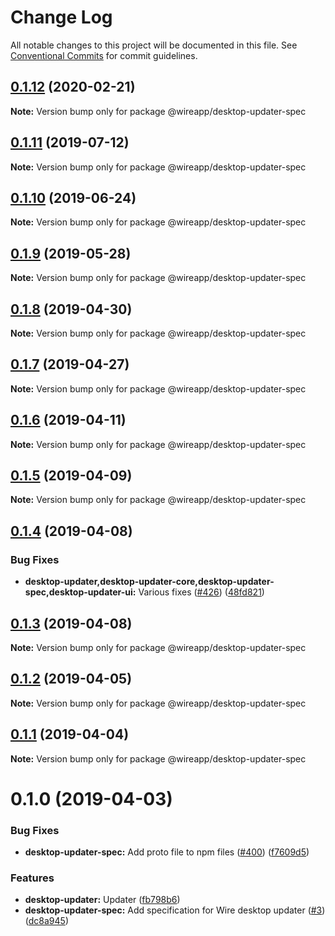 # Change Log

All notable changes to this project will be documented in this file.
See [Conventional Commits](https://conventionalcommits.org) for commit guidelines.

## [0.1.12](https://github.com/wireapp/wire-desktop-packages/tree/master/packages/desktop-updater-spec/compare/@wireapp/desktop-updater-spec@0.1.11...@wireapp/desktop-updater-spec@0.1.12) (2020-02-21)

**Note:** Version bump only for package @wireapp/desktop-updater-spec





## [0.1.11](https://github.com/wireapp/wire-desktop-packages/tree/master/packages/desktop-updater-spec/compare/@wireapp/desktop-updater-spec@0.1.10...@wireapp/desktop-updater-spec@0.1.11) (2019-07-12)

**Note:** Version bump only for package @wireapp/desktop-updater-spec





## [0.1.10](https://github.com/wireapp/wire-desktop-packages/tree/master/packages/desktop-updater-spec/compare/@wireapp/desktop-updater-spec@0.1.9...@wireapp/desktop-updater-spec@0.1.10) (2019-06-24)

**Note:** Version bump only for package @wireapp/desktop-updater-spec





## [0.1.9](https://github.com/wireapp/wire-desktop-packages/tree/master/packages/desktop-updater-spec/compare/@wireapp/desktop-updater-spec@0.1.8...@wireapp/desktop-updater-spec@0.1.9) (2019-05-28)

**Note:** Version bump only for package @wireapp/desktop-updater-spec





## [0.1.8](https://github.com/wireapp/wire-desktop-packages/tree/master/packages/desktop-updater-spec/compare/@wireapp/desktop-updater-spec@0.1.7...@wireapp/desktop-updater-spec@0.1.8) (2019-04-30)

**Note:** Version bump only for package @wireapp/desktop-updater-spec





## [0.1.7](https://github.com/wireapp/wire-desktop-packages/tree/master/packages/desktop-updater-spec/compare/@wireapp/desktop-updater-spec@0.1.6...@wireapp/desktop-updater-spec@0.1.7) (2019-04-27)

**Note:** Version bump only for package @wireapp/desktop-updater-spec





## [0.1.6](https://github.com/wireapp/wire-desktop-packages/tree/master/packages/desktop-updater-spec/compare/@wireapp/desktop-updater-spec@0.1.5...@wireapp/desktop-updater-spec@0.1.6) (2019-04-11)

**Note:** Version bump only for package @wireapp/desktop-updater-spec





## [0.1.5](https://github.com/wireapp/wire-desktop-packages/tree/master/packages/desktop-updater-spec/compare/@wireapp/desktop-updater-spec@0.1.4...@wireapp/desktop-updater-spec@0.1.5) (2019-04-09)

**Note:** Version bump only for package @wireapp/desktop-updater-spec





## [0.1.4](https://github.com/wireapp/wire-desktop-packages/tree/master/packages/desktop-updater-spec/compare/@wireapp/desktop-updater-spec@0.1.3...@wireapp/desktop-updater-spec@0.1.4) (2019-04-08)


### Bug Fixes

* **desktop-updater,desktop-updater-core,desktop-updater-spec,desktop-updater-ui:** Various fixes ([#426](https://github.com/wireapp/wire-desktop-packages/tree/master/packages/desktop-updater-spec/issues/426)) ([48fd821](https://github.com/wireapp/wire-desktop-packages/tree/master/packages/desktop-updater-spec/commit/48fd821))





## [0.1.3](https://github.com/wireapp/wire-desktop-packages/tree/master/packages/desktop-updater-spec/compare/@wireapp/desktop-updater-spec@0.1.2...@wireapp/desktop-updater-spec@0.1.3) (2019-04-08)

**Note:** Version bump only for package @wireapp/desktop-updater-spec





## [0.1.2](https://github.com/wireapp/wire-desktop-packages/tree/master/packages/desktop-updater-spec/compare/@wireapp/desktop-updater-spec@0.1.1...@wireapp/desktop-updater-spec@0.1.2) (2019-04-05)

**Note:** Version bump only for package @wireapp/desktop-updater-spec





## [0.1.1](https://github.com/wireapp/wire-desktop-packages/tree/master/packages/desktop-updater-spec/compare/@wireapp/desktop-updater-spec@0.1.0...@wireapp/desktop-updater-spec@0.1.1) (2019-04-04)

**Note:** Version bump only for package @wireapp/desktop-updater-spec





# 0.1.0 (2019-04-03)


### Bug Fixes

* **desktop-updater-spec:** Add proto file to npm files ([#400](https://github.com/wireapp/wire-desktop-packages/tree/master/packages/desktop-updater-spec/issues/400)) ([f7609d5](https://github.com/wireapp/wire-desktop-packages/tree/master/packages/desktop-updater-spec/commit/f7609d5))


### Features

* **desktop-updater:** Updater ([fb798b6](https://github.com/wireapp/wire-desktop-packages/tree/master/packages/desktop-updater-spec/commit/fb798b6))
* **desktop-updater-spec:** Add specification for Wire desktop updater ([#3](https://github.com/wireapp/wire-desktop-packages/tree/master/packages/desktop-updater-spec/issues/3)) ([dc8a945](https://github.com/wireapp/wire-desktop-packages/tree/master/packages/desktop-updater-spec/commit/dc8a945))
